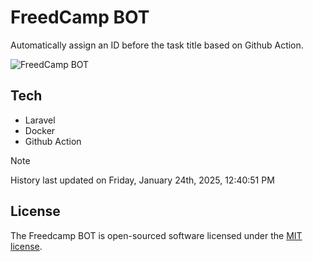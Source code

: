 # FreedCamp BOT

Automatically assign an ID before the task title based on Github Action.

![FreedCamp BOT](https://repository-images.githubusercontent.com/737932867/7d34798b-2680-471c-b089-a78a718d3d6a)

## Tech

- Laravel
- Docker
- Github Action

> [!NOTE]  
> History last updated on Friday, January 24th, 2025, 12:40:51 PM

## License

The Freedcamp BOT is open-sourced software licensed under the [MIT license](https://opensource.org/licenses/MIT).
